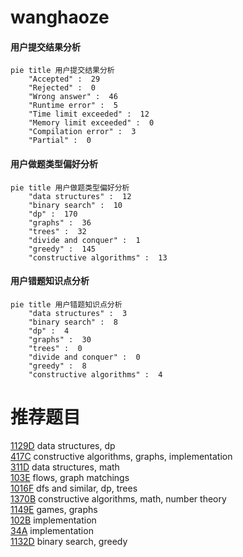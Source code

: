 # wanghaoze

<!-- tabs:start -->



#### **用户提交结果分析**

```mermaid
pie title 用户提交结果分析
    "Accepted" :  29
    "Rejected" :  0
    "Wrong answer" :  46
    "Runtime error" :  5
    "Time limit exceeded" :  12
    "Memory limit exceeded" :  0
    "Compilation error" :  3
    "Partial" :  0
```

#### **用户做题类型偏好分析**

```mermaid
pie title 用户做题类型偏好分析
    "data structures" :  12
    "binary search" :  10
    "dp" :  170
    "graphs" :  36
    "trees" :  32
    "divide and conquer" :  1
    "greedy" :  145
    "constructive algorithms" :  13
```
#### **用户错题知识点分析**

```mermaid
pie title 用户错题知识点分析
    "data structures" :  3
    "binary search" :  8
    "dp" :  4
    "graphs" :  30
    "trees" :  0
    "divide and conquer" :  0
    "greedy" :  8
    "constructive algorithms" :  4
```



<!-- tabs:end -->
# 推荐题目
[1129D](https://codeforces.com/contest/1129/problem/D)		data structures,
                        dp		  
[417C](https://codeforces.com/contest/417/problem/C)		constructive algorithms,
                        graphs,
                        implementation		  
[311D](https://codeforces.com/contest/311/problem/D)		data structures,
                        math		  
[103E](https://codeforces.com/contest/103/problem/E)		flows,
                        graph matchings		  
[1016F](https://codeforces.com/contest/1016/problem/F)		dfs and similar,
                        dp,
                        trees		  
[1370B](https://codeforces.com/contest/1370/problem/B)		constructive algorithms,
                        math,
                        number theory		  
[1149E](https://codeforces.com/contest/1149/problem/E)		games,
                        graphs		  
[102B](https://codeforces.com/contest/102/problem/B)		implementation		  
[34A](https://codeforces.com/contest/34/problem/A)		implementation		  
[1132D](https://codeforces.com/contest/1132/problem/D)		binary search,
                        greedy		  
